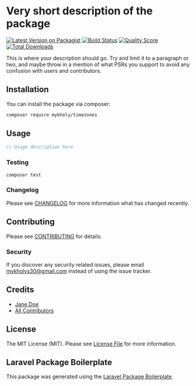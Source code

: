 # Very short description of the package

[![Latest Version on Packagist](https://img.shields.io/packagist/v/mykholy/timezones.svg?style=flat-square)](https://packagist.org/packages/mykholy/timezones)
[![Build Status](https://img.shields.io/travis/mykholy/timezones/master.svg?style=flat-square)](https://travis-ci.org/mykholy/timezones)
[![Quality Score](https://img.shields.io/scrutinizer/g/mykholy/timezones.svg?style=flat-square)](https://scrutinizer-ci.com/g/mykholy/timezones)
[![Total Downloads](https://img.shields.io/packagist/dt/mykholy/timezones.svg?style=flat-square)](https://packagist.org/packages/mykholy/timezones)

This is where your description should go. Try and limit it to a paragraph or two, and maybe throw in a mention of what PSRs you support to avoid any confusion with users and contributors.

## Installation

You can install the package via composer:

```bash
composer require mykholy/timezones
```

## Usage

``` php
// Usage description here
```

### Testing

``` bash
composer test
```

### Changelog

Please see [CHANGELOG](CHANGELOG.md) for more information what has changed recently.

## Contributing

Please see [CONTRIBUTING](CONTRIBUTING.md) for details.

### Security

If you discover any security related issues, please email mykholys30@gmail.com instead of using the issue tracker.

## Credits

- [Jane Doe](https://github.com/mykholy)
- [All Contributors](../../contributors)

## License

The MIT License (MIT). Please see [License File](LICENSE.md) for more information.

## Laravel Package Boilerplate

This package was generated using the [Laravel Package Boilerplate](https://laravelpackageboilerplate.com).